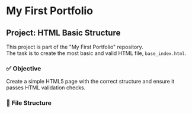 # My First Portfolio

## Project: HTML Basic Structure

This project is part of the "My First Portfolio" repository.  
The task is to create the most basic and valid HTML file, `base_index.html`.

### ✅ Objective

Create a simple HTML5 page with the correct structure and ensure it passes HTML validation checks.

### 📄 File Structure
